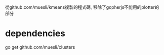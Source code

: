從github.com/muesli/kmeans複製的程式碼, 移除了gopherjs不能用的plotter的部分

# dependencies
go get github.com/muesli/clusters